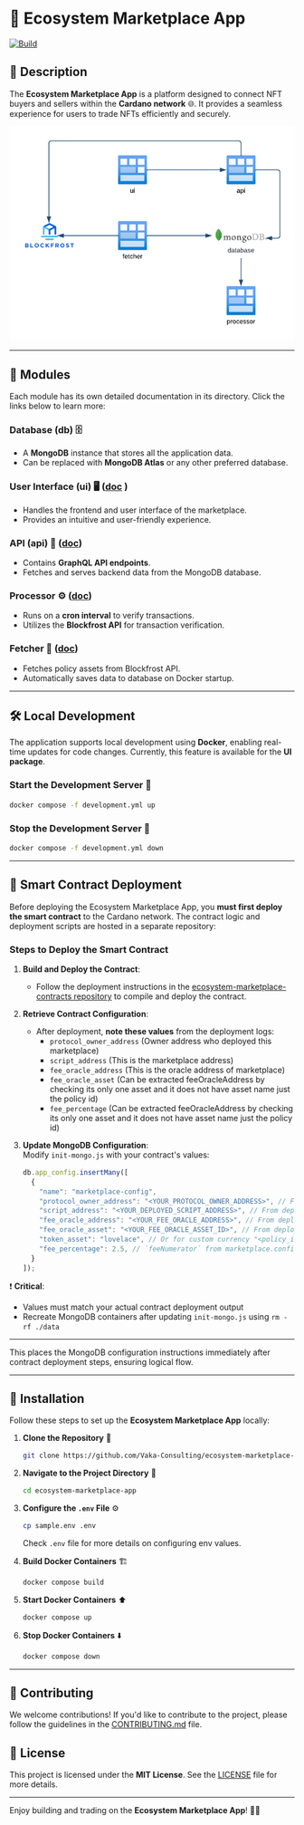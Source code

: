 # 🌿 Ecosystem Marketplace App
[![Build](https://github.com/Vaka-Consulting/ecosystem-marketplace-app/actions/workflows/npm-ci.yml/badge.svg)](https://github.com/Vaka-Consulting/ecosystem-marketplace-app/actions/workflows/npm-ci.yml)

## 📝 Description  
The **Ecosystem Marketplace App** is a platform designed to connect NFT buyers and sellers within the **Cardano network** 🌐. It provides a seamless experience for users to trade NFTs efficiently and securely.  

![architecture](docs/architecture.png "Ecosystem Diagram")

---

## 🧩 Modules  

Each module has its own detailed documentation in its directory. Click the links below to learn more:  

### **Database (db)** 🗄️  
- A **MongoDB** instance that stores all the application data.   
- Can be replaced with **MongoDB Atlas** or any other preferred database.  

### **User Interface (ui)** 🖥️  ([doc](packages/marketplace-ui/README.md)  )
- Handles the frontend and user interface of the marketplace.  
- Provides an intuitive and user-friendly experience.  

### **API (api)** 📡  ([doc](packages/marketplace-graphql-api/README.md))
- Contains **GraphQL API endpoints**.  
- Fetches and serves backend data from the MongoDB database.  

### **Processor** ⚙️  ([doc](packages/marketplace-processor/README.md))
- Runs on a **cron interval** to verify transactions.  
- Utilizes the **Blockfrost API** for transaction verification.  

### **Fetcher** 🔄  ([doc](packages/policy-assetfetcher/README.md))
- Fetches policy assets from Blockfrost API.  
- Automatically saves data to database on Docker startup.  
---

## 🛠️ Local Development  

The application supports local development using **Docker**, enabling real-time updates for code changes. Currently, this feature is available for the **UI package**.  

### **Start the Development Server** 🚀  
```bash
docker compose -f development.yml up
```

### **Stop the Development Server** 🛑  
```bash
docker compose -f development.yml down
```

---




## 🔗 Smart Contract Deployment  

Before deploying the Ecosystem Marketplace App, you **must first deploy the smart contract** to the Cardano network. The contract logic and deployment scripts are hosted in a separate repository:  

### **Steps to Deploy the Smart Contract**  

1. **Build and Deploy the Contract**:  
   - Follow the deployment instructions in the [ecosystem-marketplace-contracts repository](https://github.com/Vaka-Consulting/ecosystem-marketplace-contracts.git) to compile and deploy the contract. 

2. **Retrieve Contract Configuration**:  
   - After deployment, **note these values** from the deployment logs:  
     - `protocol_owner_address`  (Owner address who deployed this marketplace)
     - `script_address`  (This is the marketplace address)  
     - `fee_oracle_address` (This is the oracle address of marketplace)  
     - `fee_oracle_asset`  (Can be extracted feeOracleAddress by checking its only one asset and it does not have asset name just the policy id)
     - `fee_percentage`  (Can be extracted feeOracleAddress by checking its only one asset and it does not have asset name just the policy id)

4. **Update MongoDB Configuration**:  
   Modify `init-mongo.js` with your contract's values:  
   ```javascript
   db.app_config.insertMany([
     {
       "name": "marketplace-config",
       "protocol_owner_address": "<YOUR_PROTOCOL_OWNER_ADDRESS>", // From deployment output (`owner_address` in marketplace.config.json)
       "script_address": "<YOUR_DEPLOYED_SCRIPT_ADDRESS>", // From deployment output (`marketplaceAddress`)
       "fee_oracle_address": "<YOUR_FEE_ORACLE_ADDRESS>", // From deployment output (`feeOracleAddress`)
       "fee_oracle_asset": "<YOUR_FEE_ORACLE_ASSET_ID>", // From deployment output (policy ID of the only asset in feeOracleAddress)
       "token_asset": "lovelace", // Or for custom currency "<policy_id><token_hash>" from marketplace.config.json
       "fee_percentage": 2.5, // `feeNumerator` from marketplace.config.json, divided by 10000 (e.g., 250000 becomes 2.5)
     }
   ]);
   ```

❗ **Critical**:  
- Values must match your actual contract deployment output  
- Recreate MongoDB containers after updating `init-mongo.js` using `rm -rf ./data`

---

This places the MongoDB configuration instructions immediately after contract deployment steps, ensuring logical flow.

---  

## 🚀 Installation  

Follow these steps to set up the **Ecosystem Marketplace App** locally:  

1. **Clone the Repository** 📂  
   ```bash
   git clone https://github.com/Vaka-Consulting/ecosystem-marketplace-app
   ```

2. **Navigate to the Project Directory** 📁  
   ```bash
   cd ecosystem-marketplace-app
   ```

3. **Configure the `.env` File** ⚙️  
   ```bash
   cp sample.env .env
   ```
   Check `.env` file for more details on configuring env values.

4. **Build Docker Containers** 🏗️  
   ```bash
   docker compose build
   ```

5. **Start Docker Containers** ⬆️  
   ```bash
   docker compose up
   ```

6. **Stop Docker Containers** ⬇️  
   ```bash
   docker compose down
   ```

---

## 🤝 Contributing  
We welcome contributions! If you'd like to contribute to the project, please follow the guidelines in the [CONTRIBUTING.md](CONTRIBUTING.md) file.  

## 📜 License  
This project is licensed under the **MIT License**. See the [LICENSE](LICENSE) file for more details.  

---

Enjoy building and trading on the **Ecosystem Marketplace App**! 🎉🚀